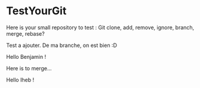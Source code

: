 # TestYourGit

Here is your small repository to test : 
Git clone, add, remove, ignore, branch, merge, rebase?

Test a ajouter. De ma branche, on est bien :D

Hello Benjamin !

Here is to merge...

Hello Iheb !


